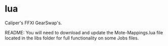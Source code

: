# lua
Caliper's FFXI GearSwap's.

README: 
You will need to download and update the Mote-Mappings.lua file located in the libs folder for full functionality on some Jobs files.
